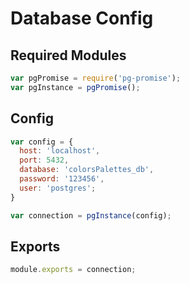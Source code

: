 # Database Config

## Required Modules

```js
var pgPromise = require('pg-promise');
var pgInstance = pgPromise();
```
## Config

```js 
var config = {
  host: 'localhost',
  port: 5432,
  database: 'colorsPalettes_db',
  password: '123456',
  user: 'postgres';
}

var connection = pgInstance(config);
```


## Exports

```js
module.exports = connection;
```